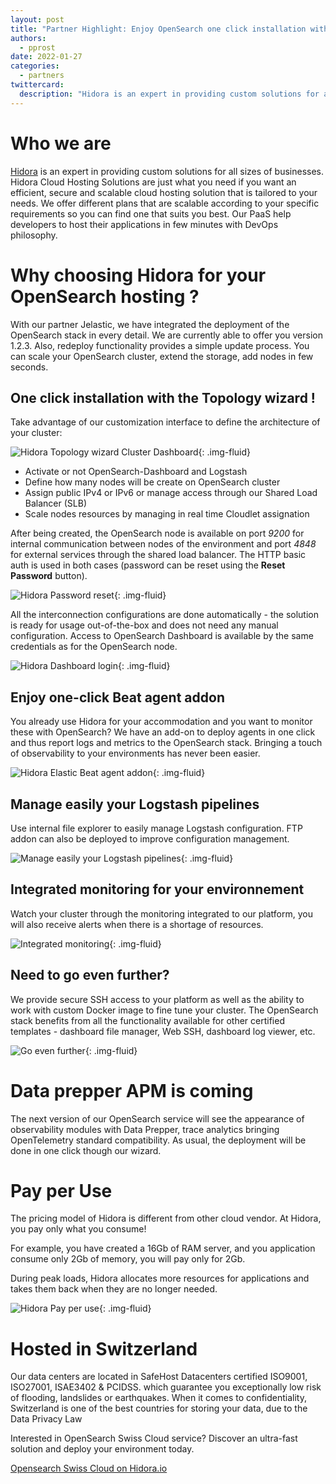 ```yaml
---
layout: post
title: "Partner Highlight: Enjoy OpenSearch one click installation with Hidora"
authors:
  - pprost 
date: 2022-01-27
categories:
  - partners
twittercard:
  description: "Hidora is an expert in providing custom solutions for all sizes of businesses. Hidora Cloud Hosting Solutions are just what you need if you want an efficient, secure and scalable cloud hosting solution that is tailored to your needs. We offer different plans that are scalable according to your specific requirements so you can find one that suits you best. Our PaaS help developers to host their applications in few minutes with DevOps philosophy."
---
```


Who we are
==========

[Hidora](https://hidora.io) is an expert in providing custom solutions for all sizes of businesses. Hidora Cloud Hosting Solutions are just what you need if you want an efficient, secure and scalable cloud hosting solution that is tailored to your needs. We offer different plans that are scalable according to your specific requirements so you can find one that suits you best. Our PaaS help developers to host their applications in few minutes with DevOps philosophy.

Why choosing Hidora for your OpenSearch hosting ?
=================================================

With our partner Jelastic, we have integrated the deployment of the OpenSearch stack in every detail. We are currently able to offer you version 1.2.3. Also, redeploy functionality provides a simple update process. You can scale your OpenSearch cluster, extend the storage, add nodes in few seconds.



One click installation with the Topology wizard !
-------------------------------------------------

Take advantage of our customization interface to define the architecture of your cluster:

![Hidora Topology wizard Cluster Dashboard](/assets/media/blog-images/2022-01-27-hidora-partner/image1.png){: .img-fluid}



*   Activate or not OpenSearch-Dashboard and Logstash
*   Define how many nodes will be create on OpenSearch cluster
*   Assign public IPv4 or IPv6 or manage access through our Shared Load Balancer (SLB)
*   Scale nodes resources by managing in real time Cloudlet assignation



After being created, the OpenSearch node is available on port _9200_ for internal communication between nodes of the environment and port _4848_ for external services through the shared load balancer. The HTTP basic auth is used in both cases (password can be reset using the **Reset Password** button).

![Hidora Password reset](/assets/media/blog-images/2022-01-27-hidora-partner/image2.png){: .img-fluid}

All the interconnection configurations are done automatically - the solution is ready for usage out-of-the-box and does not need any manual configuration. Access to OpenSearch Dashboard is available by the same credentials as for the OpenSearch node.

![Hidora Dashboard login](/assets/media/blog-images/2022-01-27-hidora-partner/image3.png){: .img-fluid}

Enjoy one-click Beat agent addon
--------------------------------

You already use Hidora for your accommodation and you want to monitor these with OpenSearch? We have an add-on to deploy agents in one click and thus report logs and metrics to the OpenSearch stack. Bringing a touch of observability to your environments has never been easier.

![Hidora Elastic Beat agent addon](/assets/media/blog-images/2022-01-27-hidora-partner/image4.png){: .img-fluid}

Manage easily your Logstash pipelines
-------------------------------------

Use internal file explorer to easily manage Logstash configuration. FTP addon can also be deployed to improve configuration management.

![Manage easily your Logstash pipelines](/assets/media/blog-images/2022-01-27-hidora-partner/image5.png){: .img-fluid}

Integrated monitoring for your environnement
--------------------------------------------

Watch your cluster through the monitoring integrated to our platform, you will also receive alerts when there is a shortage of resources.

![Integrated monitoring](/assets/media/blog-images/2022-01-27-hidora-partner/image6.png){: .img-fluid}

Need to go even further?
------------------------

We provide secure SSH access to your platform as well as the ability to work with custom Docker image to fine tune your cluster. The OpenSearch stack benefits from all the functionality available for other certified templates - dashboard file manager, Web SSH, dashboard log viewer, etc.

![Go even further](/assets/media/blog-images/2022-01-27-hidora-partner/image7.png){: .img-fluid}


Data prepper APM is coming
==========================

The next version of our OpenSearch service will see the appearance of observability modules with Data Prepper, trace analytics bringing OpenTelemetry standard compatibility. As usual, the deployment will be done in one click though our wizard.

Pay per Use
===========

The pricing model of Hidora is different from other cloud vendor. At Hidora, you pay only what you consume!

For example, you have created a 16Gb of RAM server, and you application consume only 2Gb of memory, you will pay only for 2Gb.

During peak loads, Hidora allocates more resources for applications and takes them back when they are no longer needed.

![Hidora Pay per use](/assets/media/blog-images/2022-01-27-hidora-partner/image8.png){: .img-fluid}

Hosted in Switzerland
=====================

Our data centers are located in SafeHost Datacenters certified ISO9001, ISO27001, ISAE3402 & PCIDSS. which guarantee you exceptionally low risk of flooding, landslides or earthquakes. When it comes to confidentiality, Switzerland is one of the best countries for storing your data, due to the Data Privacy Law



Interested in OpenSearch Swiss Cloud service? Discover an ultra-fast solution and deploy your environment today.

[Opensearch Swiss Cloud on Hidora.io](https://hidora.io/services/opensearch-swiss-cloud/)